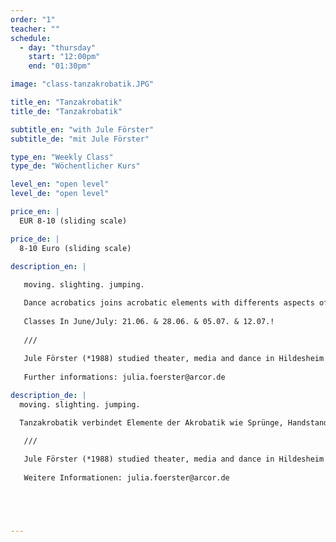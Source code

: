 ```yaml
---
order: "1"
teacher: ""
schedule:
  - day: "thursday"
    start: "12:00pm"
    end: "01:30pm"

image: "class-tanzakrobatik.JPG"

title_en: "Tanzakrobatik"
title_de: "Tanzakrobatik"

subtitle_en: "with Jule Förster"
subtitle_de: "mit Jule Förster"

type_en: "Weekly Class"
type_de: "Wöchentlicher Kurs"

level_en: "open level"
level_de: "open level"

price_en: |
  EUR 8-10 (sliding scale)  

price_de: |
  8-10 Euro (sliding scale)  

description_en: |
   
   moving. slighting. jumping.  

   Dance acrobatics joins acrobatic elements with differents aspects of contemporary dance. Where does a movement come from and where does it lead me to? We will divide movements into smaller parts to understand it and put it back together. The class consists out of a playful intro, partner exercises, some technical, acrobatic work and dance sequences. The physical focus lies on strengthening the upper body such as abdominals, shoulders and lower back. The aim is to feel our body through its physicality and energy. Let’s sweat!  
   
   Classes In June/July: 21.06. & 28.06. & 05.07. & 12.07.!  
   
   ///  
   
   Jule Förster (*1988) studied theater, media and dance in Hildesheim and Berlin. Her background as an artistic gymnast brought her to the interface of acrobatics and performance. Since more than 10 years she acts in different contexts on and behind the stage. She teaches dance and acrobatics in circus, dance schools and other socio-cultural projects. 
   
   Further informations: julia.foerster@arcor.de

description_de: |
  moving. slighting. jumping.  

  Tanzakrobatik verbindet Elemente der Akrobatik wie Sprünge, Handstand- und Rollvariationen mit verschiedenen Facetten des zeitgenössischen Tanzes. Wo beginnt eine Bewegung und wo führt sie hin? Wir zerlegen einzelne Bewegungen, um sie genauer zu verstehen und neu zusammenzusetzen. Der Workshop besteht aus einem spielerischen warm-up, Techniktraining, Partnerübungen sowie Tanzsequenzen, die die tricks miteinander verbinden. Körperlich konzentrieren wir uns auf die Stärkung der Stütz- und Mittelkörpermuskulatur. Im Fokus steht der Spaß an der Bewegung mit dem eigenen Körper, mit einer PartnerIn oder mit der ganzen Gruppe. Es wird geschwitzt!  

   ///  
   
   Jule Förster (*1988) studied theater, media and dance in Hildesheim and Berlin. Her background as an artistic gymnast brought her to the interface of acrobatics and performance. Since more than 10 years she acts in different contexts on and behind the stage. She teaches dance and acrobatics in circus, dance schools and other socio-cultural projects.  
   
   Weitere Informationen: julia.foerster@arcor.de





---
```


